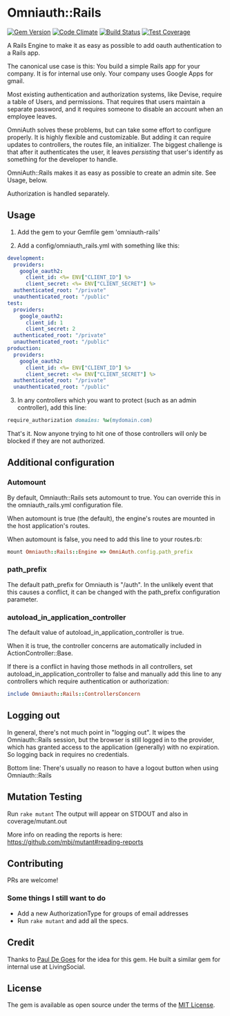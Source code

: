 # Omniauth::Rails

[![Gem Version](https://badge.fury.io/rb/omniauth-rails.svg)](https://badge.fury.io/rb/omniauth-rails)
[![Code Climate](https://codeclimate.com/github/danrabinowitz/omniauth-rails/badges/gpa.svg)](https://codeclimate.com/github/danrabinowitz/omniauth-rails)
[![Build Status](https://travis-ci.org/danrabinowitz/omniauth-rails.svg?branch=master)](https://travis-ci.org/danrabinowitz/omniauth-rails)
[![Test Coverage](https://codeclimate.com/github/danrabinowitz/omniauth-rails/badges/coverage.svg)](https://codeclimate.com/github/danrabinowitz/omniauth-rails/coverage)

A Rails Engine to make it as easy as possible to add oauth authentication to a Rails app.


The canonical use case is this:
You build a simple Rails app for your company. It is for internal use only. Your company uses Google Apps for gmail.

Most existing authentication and authorization systems, like Devise, require a table of Users, and permissions. That requires that users maintain a separate password, and it requires someone to disable an account when an employee leaves.

OmniAuth solves these problems, but can take some effort to configure properly. It is highly flexible and customizable. But adding it can require updates to controllers, the routes file, an initializer. The biggest challenge is that after it authenticates the user, it leaves *persisting* that user's identify as something for the developer to handle.

OmniAuth::Rails makes it as easy as possible to create an admin site. See Usage, below.

Authorization is handled separately.

## Usage

1) Add the gem to your Gemfile
gem 'omniauth-rails'

2) Add a config/omniauth_rails.yml with something like this:
```yml
development:
  providers:
    google_oauth2:
      client_id: <%= ENV["CLIENT_ID"] %>
      client_secret: <%= ENV["CLIENT_SECRET"] %>
  authenticated_root: "/private"
  unauthenticated_root: "/public"
test:
  providers:
    google_oauth2:
      client_id: 1
      client_secret: 2
  authenticated_root: "/private"
  unauthenticated_root: "/public"
production:
  providers:
    google_oauth2:
      client_id: <%= ENV["CLIENT_ID"] %>
      client_secret: <%= ENV["CLIENT_SECRET"] %>
  authenticated_root: "/private"
  unauthenticated_root: "/public"
```
3) In any controllers which you want to protect (such as an admin controller), add this line:
```ruby
require_authorization domains: %w(mydomain.com)
```

That's it. Now anyone trying to hit one of those controllers will only be blocked if they are not authorized.

## Additional configuration

### Automount
By default, Omniauth::Rails sets automount to true. You can override this in the omniauth_rails.yml configuration file.

When automount is true (the default), the engine's routes are mounted in the host application's routes.

When automount is false, you need to add this line to your routes.rb:
```ruby
mount Omniauth::Rails::Engine => OmniAuth.config.path_prefix
```

### path_prefix
The default path_prefix for Omniauth is "/auth". In the unlikely event that this
causes a conflict, it can be changed with the path_prefix configuration parameter.

### autoload_in_application_controller
The default value of autoload_in_application_controller is true.

When it is true, the controller concerns are automatically included in ActionController::Base.

If there is a conflict in having those methods in all controllers, set autoload_in_application_controller to
false and manually add this line to any controllers which require authentication or authorization:
```ruby
include Omniauth::Rails::ControllersConcern
```

## Logging out

In general, there's not much point in "logging out". It wipes the Omniauth::Rails session,
but the browser is still logged in to the provider, which has granted access to the application
(generally) with no expiration. So logging back in requires no credentials.

Bottom line: There's usually no reason to have a logout button when using Omniauth::Rails

## Mutation Testing

Run ```rake mutant```
The output will appear on STDOUT and also in coverage/mutant.out

More info on reading the reports is here: https://github.com/mbj/mutant#reading-reports

## Contributing
PRs are welcome!

### Some things I still want to do

* Add a new AuthorizationType for groups of email addresses
* Run ```rake mutant``` and add all the specs.

## Credit
Thanks to [Paul De Goes](https://github.com/pauldegoes) for the idea for this gem. He
built a similar gem for internal use at LivingSocial.

## License
The gem is available as open source under the terms of the [MIT License](http://opensource.org/licenses/MIT).
